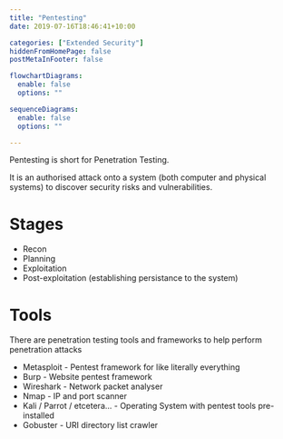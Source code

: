 ```yaml
---
title: "Pentesting"
date: 2019-07-16T18:46:41+10:00

categories: ["Extended Security"]
hiddenFromHomePage: false
postMetaInFooter: false

flowchartDiagrams:
  enable: false
  options: ""

sequenceDiagrams: 
  enable: false
  options: ""

---
```


Pentesting is short for Penetration Testing.

It is an authorised attack onto a system (both computer and physical systems) to discover security risks and vulnerabilities.

# Stages

* Recon
* Planning
* Exploitation
* Post-exploitation (establishing persistance to the system)

# Tools

There are penetration testing tools and frameworks to help perform penetration attacks

* Metasploit - Pentest framework for like literally everything
* Burp - Website pentest framework
* Wireshark - Network packet analyser
* Nmap - IP and port scanner
* Kali / Parrot / etcetera... - Operating System with pentest tools pre-installed
* Gobuster - URI directory list crawler

<!-- 
# The Demo

* Gobuster to find page to wordpress
* Wordpress reveals admin username
* Guess admin username
* Upload malicious plugin
* Reverse Meterpreter shell
-->
